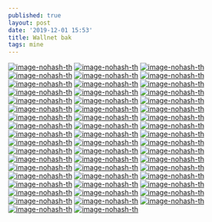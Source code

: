 ```yaml
---
published: true
layout: post
date: '2019-12-01 15:53'
title: Wallnet bak
tags: mine 
---
```

[![image-nohash-th](https://images.weserv.nl/?url=https://i.imgur.com/7cFymY0b.png)](https://images.weserv.nl/?url=https://i.imgur.com/7cFymY0.png)
[![image-nohash-th](https://images.weserv.nl/?url=https://i.imgur.com/2JwQHk3.png)](https://images.weserv.nl/?url=https://i.imgur.com/uYZKYpi.png)
[![image-nohash-th](https://images.weserv.nl/?url=https://i.imgur.com/cuQmzYb.png)](https://images.weserv.nl/?url=https://i.imgur.com/lTXRxDD.png)
[![image-nohash-th](https://images.weserv.nl/?url=https://i.imgur.com/6XGEczv.png)](https://images.weserv.nl/?url=https://i.imgur.com/kyRIKQj.png)
[![image-nohash-th](https://images.weserv.nl/?url=https://i.imgur.com/8wIbklTb.png)](https://images.weserv.nl/?url=https://i.imgur.com/8wIbklT.png)
[![image-nohash-th](https://images.weserv.nl/?url=https://i.imgur.com/KCbXNbg.png)](https://images.weserv.nl/?url=https://i.imgur.com/9s3w5Ho.png)
[![image-nohash-th](https://images.weserv.nl/?url=https://i.imgur.com/7dP5PML.png)](https://images.weserv.nl/?url=https://i.imgur.com/880Jezo.png)
[![image-nohash-th](https://images.weserv.nl/?url=https://i.imgur.com/RjpAVO6b.png)](https://images.weserv.nl/?url=https://i.imgur.com/RjpAVO6.png)
[![image-nohash-th](https://images.weserv.nl/?url=https://i.imgur.com/NSKU9QN.png)](https://images.weserv.nl/?url=https://i.imgur.com/THt7ijU.png)
[![image-nohash-th](https://images.weserv.nl/?url=https://i.imgur.com/e63mfcx.png)](https://images.weserv.nl/?url=https://i.imgur.com/EoPUwlt.png)
[![image-nohash-th](https://images.weserv.nl/?url=https://i.imgur.com/lLmgtJW.png)](https://images.weserv.nl/?url=https://i.imgur.com/MKAQJIg.png)
[![image-nohash-th](https://images.weserv.nl/?url=https://i.imgur.com/q0xVaw4.png)](https://images.weserv.nl/?url=https://i.imgur.com/rN24CPy.png)
[![image-nohash-th](https://images.weserv.nl/?url=https://i.imgur.com/VXFbZ2Wb.png)](https://images.weserv.nl/?url=https://i.imgur.com/VXFbZ2W.png)
[![image-nohash-th](https://images.weserv.nl/?url=https://i.imgur.com/tBmHeSub.png)](https://images.weserv.nl/?url=https://i.imgur.com/tBmHeSu.png)
[![image-nohash-th](https://images.weserv.nl/?url=https://i.imgur.com/oWLx7dWb.jpg)](https://images.weserv.nl/?url=https://i.imgur.com/oWLx7dW.jpg)
[![image-nohash-th](https://images.weserv.nl/?url=https://i.imgur.com/tIWVrmfb.png)](https://images.weserv.nl/?url=https://i.imgur.com/tIWVrmf.png)
[![image-nohash-th](https://images.weserv.nl/?url=https://i.imgur.com/G6nCU6r.png)](https://images.weserv.nl/?url=https://i.imgur.com/xewA06c.png)
[![image-nohash-th](https://images.weserv.nl/?url=https://i.imgur.com/uYd9FdNb.jpg)](https://images.weserv.nl/?url=https://i.imgur.com/uYd9FdN.jpg)
[![image-nohash-th](https://images.weserv.nl/?url=https://i.imgur.com/JGEEvPsb.jpg)](https://images.weserv.nl/?url=https://i.imgur.com/JGEEvPs.jpg)
[![image-nohash-th](https://images.weserv.nl/?url=https://i.imgur.com/6bgTQhOb.jpg)](https://images.weserv.nl/?url=https://i.imgur.com/6bgTQhO.jpg)
[![image-nohash-th](https://images.weserv.nl/?url=https://i.imgur.com/tBcG0Gu.png)](https://images.weserv.nl/?url=https://i.imgur.com/uxOaeZG.png)
[![image-nohash-th](https://images.weserv.nl/?url=https://i.imgur.com/aq8P7eTb.png)](https://images.weserv.nl/?url=https://i.imgur.com/aq8P7eT.png)
[![image-nohash-th](https://images.weserv.nl/?url=https://i.imgur.com/3JgQ7mx.png)](https://images.weserv.nl/?url=https://i.imgur.com/JptDlUq.png)
[![image-nohash-th](https://images.weserv.nl/?url=https://i.imgur.com/7nMqO9A.png)](https://images.weserv.nl/?url=https://i.imgur.com/6SSjCp8.png)
[![image-nohash-th](https://images.weserv.nl/?url=https://i.imgur.com/IQMqMo0.png)](https://images.weserv.nl/?url=https://i.imgur.com/ha6kL9Z.png)
[![image-nohash-th](https://images.weserv.nl/?url=https://i.imgur.com/2rgBUWA.png)](https://images.weserv.nl/?url=https://i.imgur.com/E2zFcTG.png)
[![image-nohash-th](https://images.weserv.nl/?url=https://i.imgur.com/MPnr0xF.png)](https://images.weserv.nl/?url=https://i.imgur.com/3udXgmm.png)
[![image-nohash-th](https://images.weserv.nl/?url=https://i.imgur.com/3Bt7i01b.png)](https://images.weserv.nl/?url=https://i.imgur.com/3Bt7i01.png)
[![image-nohash-th](https://images.weserv.nl/?url=https://i.imgur.com/APhYkzyb.png)](https://images.weserv.nl/?url=https://i.imgur.com/APhYkzy.png)
[![image-nohash-th](https://images.weserv.nl/?url=https://i.imgur.com/b1g4eL5.png)](https://images.weserv.nl/?url=https://i.imgur.com/gVsiBW7.png)
[![image-nohash-th](https://images.weserv.nl/?url=https://i.imgur.com/fWWViGZ.png)](https://images.weserv.nl/?url=https://i.imgur.com/TBjfB1M.png)
[![image-nohash-th](https://images.weserv.nl/?url=https://i.imgur.com/ujtRLVa.png)](https://images.weserv.nl/?url=https://i.imgur.com/zOWyv48.png)
[![image-nohash-th](https://images.weserv.nl/?url=https://i.imgur.com/WMARxCKb.png)](https://images.weserv.nl/?url=https://i.imgur.com/WMARxCK.png)
[![image-nohash-th](https://images.weserv.nl/?url=https://i.imgur.com/uAKh0WV.png)](https://images.weserv.nl/?url=https://i.imgur.com/4Nqt0Xd.png)
[![image-nohash-th](https://images.weserv.nl/?url=https://i.imgur.com/uREKRC1b.png)](https://images.weserv.nl/?url=https://i.imgur.com/uREKRC1.png)
[![image-nohash-th](https://images.weserv.nl/?url=https://i.imgur.com/wjCmpd0.png)](https://images.weserv.nl/?url=https://i.imgur.com/unPdRC1.png)
[![image-nohash-th](https://images.weserv.nl/?url=https://i.imgur.com/G64CPvz.png)](https://images.weserv.nl/?url=https://i.imgur.com/XL7ccsA.png)
[![image-nohash-th](https://images.weserv.nl/?url=https://i.imgur.com/KjDCsna.png)](https://images.weserv.nl/?url=https://i.imgur.com/Oq1glic.png)
[![image-nohash-th](https://images.weserv.nl/?url=https://i.imgur.com/TktkStK.png)](https://images.weserv.nl/?url=https://i.imgur.com/Ck40gOg.png)
[![image-nohash-th](https://images.weserv.nl/?url=https://i.imgur.com/AJZHknu.png)](https://images.weserv.nl/?url=https://i.imgur.com/aUKC3kA.png)
[![image-nohash-th](https://images.weserv.nl/?url=https://i.imgur.com/dMfwRrf.png)](https://images.weserv.nl/?url=https://i.imgur.com/atvJHQH.png)
[![image-nohash-th](https://images.weserv.nl/?url=https://i.imgur.com/YDEcgjn.png)](https://images.weserv.nl/?url=https://i.imgur.com/GKZX70s.png)
[![image-nohash-th](https://images.weserv.nl/?url=https://i.imgur.com/hl0E78Lb.png)](https://images.weserv.nl/?url=https://i.imgur.com/hl0E78L.png)
[![image-nohash-th](https://images.weserv.nl/?url=https://i.imgur.com/srulPi2b.png)](https://images.weserv.nl/?url=https://i.imgur.com/srulPi2.png)
[![image-nohash-th](https://images.weserv.nl/?url=https://i.imgur.com/DNEYd5Q.png)](https://images.weserv.nl/?url=https://i.imgur.com/cv9K2bJ.png)
[![image-nohash-th](https://images.weserv.nl/?url=https://i.imgur.com/MdZ5PzIb.png)](https://images.weserv.nl/?url=https://i.imgur.com/MdZ5PzI.png)
[![image-nohash-th](https://images.weserv.nl/?url=https://i.imgur.com/BE0qnpbb.png)](https://images.weserv.nl/?url=https://i.imgur.com/BE0qnpb.png)
[![image-nohash-th](https://images.weserv.nl/?url=https://i.imgur.com/pWVs8IEb.jpg)](https://images.weserv.nl/?url=https://i.imgur.com/pWVs8IE.jpg)
[![image-nohash-th](https://images.weserv.nl/?url=https://i.imgur.com/D7Igf0vb.png)](https://images.weserv.nl/?url=https://i.imgur.com/D7Igf0v.png)
[![image-nohash-th](https://images.weserv.nl/?url=https://i.imgur.com/BUFNAv2.png)](https://images.weserv.nl/?url=https://i.imgur.com/yA1cmIF.png)
[![image-nohash-th](https://images.weserv.nl/?url=https://i.imgur.com/rw6FW5yb.png)](https://images.weserv.nl/?url=https://i.imgur.com/rw6FW5y.png)
[![image-nohash-th](https://images.weserv.nl/?url=https://i.imgur.com/47ussJZ.png)](https://images.weserv.nl/?url=https://i.imgur.com/u65ztd2.png)
[![image-nohash-th](https://images.weserv.nl/?url=https://i.imgur.com/RZ1k4eY.png)](https://images.weserv.nl/?url=https://i.imgur.com/JAZxdHf.png)
